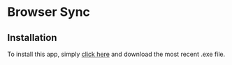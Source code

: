 # Browser Sync

## Installation
To install this app, simply [click here](https://github.com/Moustachauve/browser-sync/releases/latest) and download the most recent .exe file.
